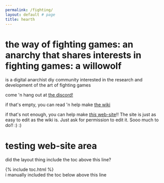 ```yaml
---
permalink: /fighting/
layout: default # page
title: hearth
---
```


# the way of fighting games: an anarchy that shares interests in fighting games: a willowolf
is a digital anarchist diy community interested in the research and development of the art of fighting games

come 'n hang out at [the discord!](https://discord.gg/FtAQws9)

if that's empty, you can read 'n help make [the wiki](https://github.com/Rahil627/fighting-game-anarchy/wiki)

if that's not enough, you can help make [*this* web-site](https://github.com/Rahil627/fighting-game-anarchy)!! The site is just as easy to edit as the wiki is. Just ask for permission to edit it. Sooo much to do!! :) :)

# testing web-site area
did the layout thing include the toc above this line?

{% include toc.html %}  
i manually included the toc below above this line

